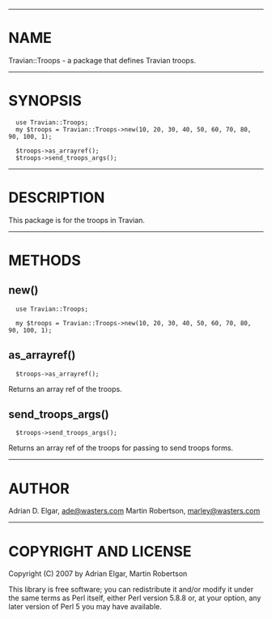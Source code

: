 
---

# NAME #

Travian::Troops - a package that defines Travian troops.



---

# SYNOPSIS #

```
  use Travian::Troops;
  my $troops = Travian::Troops->new(10, 20, 30, 40, 50, 60, 70, 80, 90, 100, 1);
  
  $troops->as_arrayref();
  $troops->send_troops_args();
```


---

# DESCRIPTION #

This package is for the troops in Travian.



---

# METHODS #


## new() ##

```
  use Travian::Troops;

  my $troops = Travian::Troops->new(10, 20, 30, 40, 50, 60, 70, 80, 90, 100, 1);
```

## as\_arrayref() ##

```
  $troops->as_arrayref();
```

Returns an array ref of the troops.

## send\_troops\_args() ##

```
  $troops->send_troops_args();
```

Returns an array ref of the troops for passing to send troops forms.



---

# AUTHOR #

Adrian D. Elgar, <ade@wasters.com> Martin Robertson, <marley@wasters.com>



---

# COPYRIGHT AND LICENSE #

Copyright (C) 2007 by Adrian Elgar, Martin Robertson

This library is free software; you can redistribute it and/or modify it under the same terms as Perl itself, either Perl version 5.8.8 or, at your option, any later version of Perl 5 you may have available.